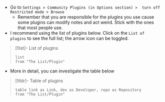 - Go to `Settings > Community Plugins (in Options section) >  turn off Restricted mode > Browse`
	- Remember that you are responsible for the plugins you use cause some plugins can modify notes and act weird. Stick with the ones that most people use. 
- I recommend using the list of plugins below. Click on the `List of plugins` to see the full list; the arrow icon can be toggled. 

>[!list]- List of plugins
> ```dataview
> list
> from "The List/Plugin"
> ```

- More in detail, you can investigate the table below

>[!tldr]- Table of plugins
> ```dataview
> table link as Link, dev as Developer, repo as Repository
> from "The List/Plugin"
> ```
